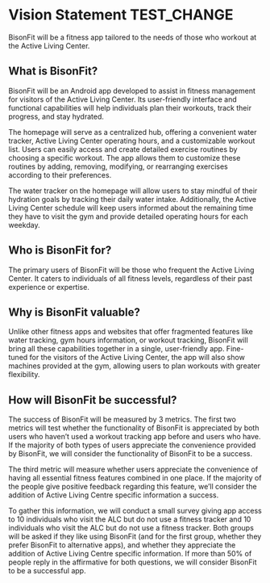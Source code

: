 # Vision Statement TEST_CHANGE
BisonFit will be a fitness app tailored to the needs of those who workout at the Active Living Center.

## What is BisonFit?
BisonFit will be an Android app developed to assist in fitness management for visitors of the Active Living Center. Its user-friendly interface and functional capabilities will help individuals plan their workouts, track their progress, and stay hydrated.

The homepage will serve as a centralized hub, offering a convenient water tracker, Active Living Center operating hours, and a customizable workout list. Users can easily access and create detailed exercise routines by choosing a specific workout. The app allows them to customize these routines by adding, removing, modifying, or rearranging exercises according to their preferences.

The water tracker on the homepage will allow users to stay mindful of their hydration goals by tracking their daily water intake. Additionally, the Active Living Center schedule will keep users informed about the remaining time they have to visit the gym and provide detailed operating hours for each weekday.

## Who is BisonFit for? 
The primary users of BisonFit will be those who frequent the Active Living Center. It caters to individuals of all fitness levels, regardless of their past experience or expertise. 

## Why is BisonFit valuable? 
Unlike other fitness apps and websites that offer fragmented features like water tracking, gym hours information, or workout tracking, BisonFit will bring all these capabilities together in a single, user-friendly app. Fine-tuned for the visitors of the Active Living Center, the app will also show machines provided at the gym, allowing users to plan workouts with greater flexibility.  

## How will BisonFit be successful? 
The success of BisonFit will be measured by 3 metrics. The first two metrics will test whether the functionality of BisonFit is appreciated by both users who haven’t used a workout tracking app before and users who have. If the majority of both types of users appreciate the convenience provided by BisonFit, we will consider the functionality of BisonFit to be a success. 

The third metric will measure whether users appreciate the convenience of having all essential fitness features combined in one place. If the majority of the people give positive feedback regarding this feature, we’ll consider the addition of Active Living Centre specific information a success.

To gather this information, we will conduct a small survey giving app access to 10 individuals who visit the ALC but do not use a fitness tracker and 10 individuals who visit the ALC but do not use a fitness tracker. Both groups will be asked if they like using BisonFit (and for the first group, whether they prefer BisonFit to alternative apps), and whether they appreciate the addition of Active Living Centre specific information. If more than 50% of people reply in the affirmative for both questions, we will consider BisonFit to be a successful app.
